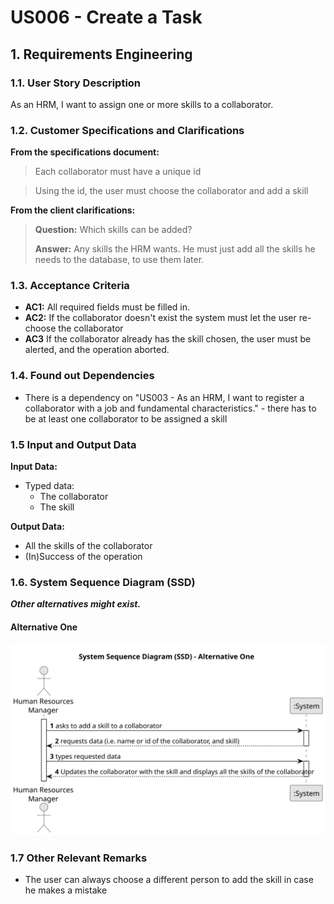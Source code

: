 # US006 - Create a Task 


## 1. Requirements Engineering

### 1.1. User Story Description

As an HRM, I want to assign one or more skills to a collaborator.

### 1.2. Customer Specifications and Clarifications 

**From the specifications document:**

>	Each collaborator must have a unique id

>	Using the id, the user must choose the collaborator and add a skill

**From the client clarifications:**

> **Question:** Which skills can be added?
>
> **Answer:** Any skills the HRM wants. He must just add all the skills he needs to the database, to use them later.


### 1.3. Acceptance Criteria

* **AC1:** All required fields must be filled in.
* **AC2:** If the collaborator doesn't exist the system must let the user re-choose the collaborator
* **AC3** If the collaborator already has the skill chosen, the user must be alerted, and the operation aborted.


### 1.4. Found out Dependencies

* There is a dependency on "US003 -  As an HRM, I want to register a collaborator with a job and fundamental
  characteristics." - there has to be at least one collaborator to be assigned a skill

### 1.5 Input and Output Data

**Input Data:**

* Typed data:
    * The collaborator
    * The skill

**Output Data:**

* All the skills of the collaborator
* (In)Success of the operation

### 1.6. System Sequence Diagram (SSD)

**_Other alternatives might exist._**

#### Alternative One

![System Sequence Diagram - Alternative One](svg/us004-alternative-one.svg)



### 1.7 Other Relevant Remarks

* The user can always choose a different person to add the skill in case he makes a mistake